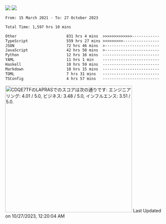 <div>
  <img src="https://github-readme-stats.vercel.app/api?username=naporin0624&count_private=true&show_icons=true" />
  <img src="https://github-readme-stats.vercel.app/api/top-langs/?username=naporin0624&layout=compact&hide=css" />
  <!--START_SECTION:waka-->

```txt
From: 15 March 2021 - To: 27 October 2023

Total Time: 1,597 hrs 10 mins

Other                      831 hrs 4 mins  >>>>>>>>>>>>>------------   52.03 %
TypeScript                 559 hrs 27 mins >>>>>>>>>----------------   35.03 %
JSON                       72 hrs 46 mins  >------------------------   04.56 %
JavaScript                 42 hrs 50 mins  >------------------------   02.68 %
Python                     12 hrs 16 mins  -------------------------   00.77 %
YAML                       11 hrs 1 min    -------------------------   00.69 %
Haskell                    10 hrs 59 mins  -------------------------   00.69 %
Markdown                   10 hrs 15 mins  -------------------------   00.64 %
TOML                       7 hrs 31 mins   -------------------------   00.47 %
TSConfig                   4 hrs 57 mins   -------------------------   00.31 %
```

<!--END_SECTION:waka-->
  
  <!--START_SECTION:lapras-card-->
<p ><a href="https://lapras.com/public/CDQE7TF" target="_blank" rel="noopener noreferrer"><img alt="CDQE7TFのLAPRASでのスコアは次の通りです: エンジニアリング: 4.01 / 5.0, ビジネス: 3.48 / 5.0, インフルエンス: 3.51 / 5.0." src="https://lapras-card-generator.vercel.app/api/svg?e=4.01&b=3.48&i=3.51&b1=%23232323&b2=%236d6d6d&i1=%23212121&i2=%23818181&l=ja" width="400" ></a>  
Last Updated on 10/27/2023, 12:20:04 AM</p>
<!--END_SECTION:lapras-card-->
</div>
